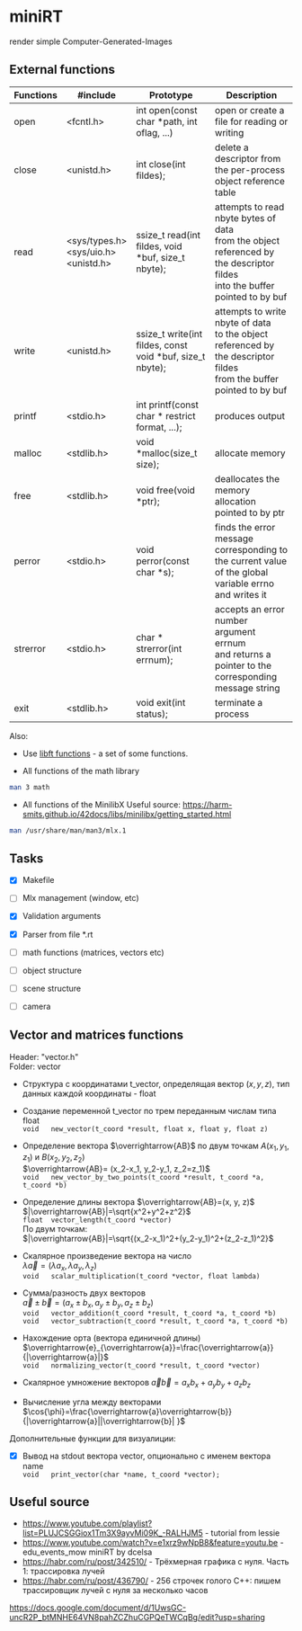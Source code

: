 # miniRT
render simple Computer-Generated-Images 

## External functions

| Functions | #include |Prototype | Description |
| ------ | ------ | ------ | ------ |
| open | <fcntl.h> | int open(const char *path, int oflag, ...)| open or create a file for reading or writing |
| close | <unistd.h> |int close(int fildes); | delete a descriptor from the per-process object reference table |
| read | <sys/types.h> <br /> <sys/uio.h> <br /> <unistd.h> | ssize_t read(int fildes, void *buf, size_t nbyte); | attempts to read nbyte bytes of data <br /> from the object referenced by the descriptor fildes <br /> into the buffer pointed to by buf |
| write | <unistd.h> | ssize_t write(int fildes, const void *buf, size_t nbyte); | attempts to write nbyte of data <br /> to the object referenced by the descriptor fildes <br /> from the buffer pointed to by buf |
| printf | <stdio.h> |  int printf(const char * restrict format, ...); | produces output |
| malloc | <stdlib.h> | void *malloc(size_t size); | allocate memory |
| free | <stdlib.h> | void free(void *ptr); |  deallocates the memory allocation pointed to by ptr |
| perror | <stdio.h> | void perror(const char *s); |  finds the error message corresponding to the current value <br /> of the global variable errno <br /> and writes it |
| strerror | <stdio.h> | char * strerror(int errnum);| accepts an error number argument errnum <br /> and returns a pointer to the corresponding message string |
| exit | <stdlib.h> | void exit(int status); | terminate a process |

Also:

* Use [libft functions](https://github.com/MariaKorshunova/libft) - a set of some functions.

* All functions of the math library

```sh
man 3 math
```

* All functions of the MinilibX
Useful source: https://harm-smits.github.io/42docs/libs/minilibx/getting_started.html

```sh
man /usr/share/man/man3/mlx.1
```

## Tasks
- [X] Makefile
- [ ] Mlx management (window, etc)
- [X] Validation arguments
- [X] Parser from file *.rt
- [ ] math functions (matrices, vectors etc)
- [ ] object structure
- [ ] scene structure
- [ ] camera


## Vector and matrices functions

Header: "vector.h" <br />
Folder: vector

* Структура с координатами t_vector, определящая вектор  $(x, y, z)$, тип данных каждой координаты - float

* Создание переменной t_vector по трем переданным числам типа float <br />
`void	new_vector(t_coord *result, float x, float y, float z)` <br />

* Определение вектора $\overrightarrow{AB}$ по двум точкам $A(x_1, y_1, z_1)$ и $B(x_2, y_2, z_2$) <br />
$\overrightarrow{AB}= (x_2-x_1, y_2-y_1, z_2=z_1)$ <br />
`void	new_vector_by_two_points(t_coord *result, t_coord *a, t_coord *b)` <br />

* Определение длины вектора $\overrightarrow{AB}=(x, y, z)$ <br />
$|\overrightarrow{AB}|=\sqrt{x^2+y^2+z^2}$ <br />
`float	vector_length(t_coord *vector)`  <br />
По двум точкам: <br />
$|\overrightarrow{AB}|=\sqrt{(x_2-x_1)^2+(y_2-y_1)^2+(z_2-z_1)^2}$  <br />

* Скалярное произведение вектора на число <br />
$\lambda\overrightarrow{a}=(\lambda a_x, \lambda a_y, \lambda _z )$ <br />
`void	scalar_multiplication(t_coord *vector, float lambda)` <br />

* Сумма/разность двух векторов <br />
$\overrightarrow{a}\pm\overrightarrow{b}=(a_x\pm b_x, a_y \pm b_y, a_z \pm b_z)$ <br />
`void	vector_addition(t_coord *result, t_coord *a, t_coord *b)` <br />
`void	vector_subtraction(t_coord *result, t_coord *a, t_coord *b)`

* Нахождение орта (вектора единичной длины)  <br />
$\overrightarrow{e}_{\overrightarrow{a}}=\frac{\overrightarrow{a}}{|\overrightarrow{a}|}$  <br />
`void	normalizing_vector(t_coord *result, t_coord *vector)`

* Скалярное умножение векторов
$\overrightarrow{a}\overrightarrow{b}=a_x b_x + a_y b_y + a_z b_z$

* Вычисление угла между векторами
$\cos{\phi}=\frac{\overrightarrow{a}\overrightarrow{b}}{|\overrightarrow{a}||\overrightarrow{b}| }$

Дополнительные функции для визуалиции:
- [X] Вывод на stdout вектора vector, опционально с именем вектора name <br />
`void	print_vector(char *name, t_coord *vector);`



## Useful source
* https://www.youtube.com/playlist?list=PLUJCSGGiox1Tm3X9ayvMi09K_-RALHJM5 - tutorial from lessie
* https://www.youtube.com/watch?v=e1xrz9wNpB8&feature=youtu.be - edu_events_mow miniRT by dcelsa
* https://habr.com/ru/post/342510/ - Трёхмерная графика с нуля. Часть 1: трассировка лучей
* https://habr.com/ru/post/436790/ - 256 строчек голого C++: пишем трассировщик лучей с нуля за несколько часов

https://docs.google.com/document/d/1UwsGC-uncR2P_btMNHE64VN8pahZCZhuCGPQeTWCqBg/edit?usp=sharing